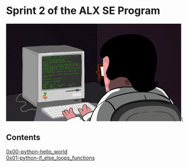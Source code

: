 # Sprint 2 of the ALX SE Program
![Now in sprint 2!!](gif.gif)\
## Contents
[0x00-python-hello_world](0x00-python-hello_world/)\
[0x01-python-if_else_loops_functions](0x01-python-if_else_loops_functions/)
